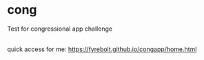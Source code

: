 # cong
Test for congressional app challenge <br><br>

quick access for me: https://fyrebolt.github.io/congapp/home.html
